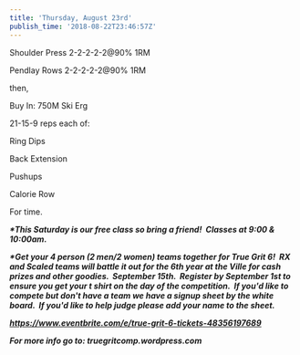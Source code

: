 ```yaml
---
title: 'Thursday, August 23rd'
publish_time: '2018-08-22T23:46:57Z'
---
```


Shoulder Press 2-2-2-2-2\@90% 1RM

Pendlay Rows 2-2-2-2-2\@90% 1RM

then,

Buy In: 750M Ski Erg

21-15-9 reps each of:

Ring Dips

Back Extension

Pushups

Calorie Row

For time.

***\*This Saturday is our free class so bring a friend!  Classes at 9:00
& 10:00am.***

***\*Get your 4 person (2 men/2 women) teams together for True Grit 6!
 RX and Scaled teams will battle it out for the 6th year at the Ville
for cash prizes and other goodies.  September 15th.  Register by
September 1st to ensure you get your t shirt on the day of the
competition.  If you'd like to compete but don't have a team we have a
signup sheet by the white board.  If you'd like to help judge please add
your name to the sheet.***

***<https://www.eventbrite.com/e/true-grit-6-tickets-48356197689>***

***For more info go to: truegritcomp.wordpress.com***
